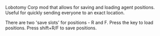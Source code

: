 Lobotomy Corp mod that allows for saving and loading agent positions. Useful for quickly sending everyone to an exact location.

There are two 'save slots' for positions - R and F. Press the key to load positions. Press shift+R/F to save positions.
